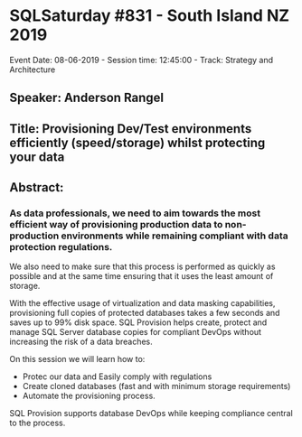 # SQLSaturday #831 - South Island NZ 2019
Event Date: 08-06-2019 - Session time: 12:45:00 - Track: Strategy and Architecture
## Speaker: Anderson Rangel
## Title: Provisioning Dev/Test environments efficiently (speed/storage) whilst protecting your data
## Abstract:
### As data professionals, we need to aim towards the most efficient way of provisioning production data to non-production environments while remaining compliant with data protection regulations.
We also need to make sure that this process is performed as quickly as possible and at the same time ensuring that it uses the least amount of storage.

With the effective usage of virtualization and data masking capabilities, provisioning full copies of protected databases takes a few seconds and saves up to 99% disk space.
SQL Provision helps create, protect and manage SQL Server database copies for compliant DevOps without increasing the risk of a data breaches.

On this session we will learn how to:
- Protec our data and Easily comply with regulations
- Create cloned databases (fast and with minimum storage requirements)
- Automate the provisioning process.

SQL Provision supports database DevOps while keeping compliance central to the process.
